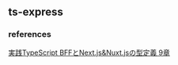 ## ts-express
### references
[実践TypeScript BFFとNext.js&Nuxt.jsの型定義 9章](https://www.amazon.co.jp/dp/B07T477V6G/ref=dp-kindle-redirect?_encoding=UTF8&btkr=1)
